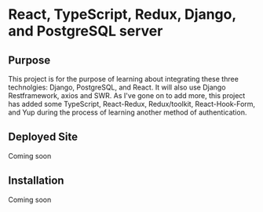 # React, TypeScript, Redux, Django, and PostgreSQL server

## Purpose
This project is for the purpose of learning about integrating these three technolgies: Django, PostgreSQL, and React.  It will also use Django Restframework, axios and SWR.  As I've gone on to add more, this project has added some TypeScript, React-Redux, Redux/toolkit, React-Hook-Form, and Yup during the process of learning another method of authentication.

## Deployed Site

Coming soon

## Installation

Coming soon